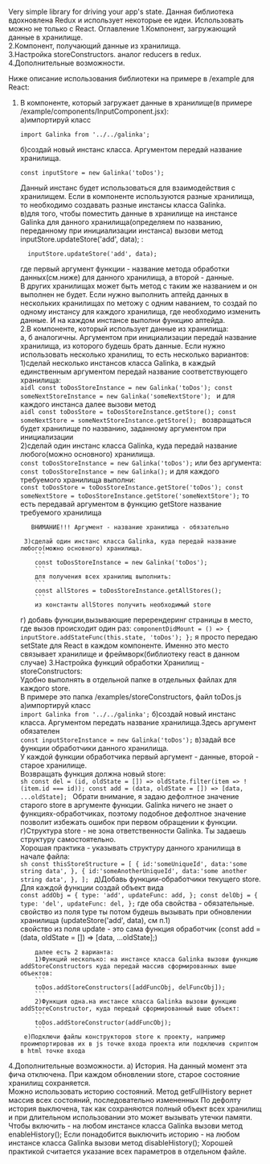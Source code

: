 Very simple library for driving your app's state.
Данная библиотека вдохновлена Redux и использует некоторые ее идеи.
Использовать можно не только с React. 
Оглавление
1.Компонент, загружающий данные в хранилище.  
2.Компонент, получающий данные из хранилища.  
3.Настройка storeConstructors. аналог reducers в redux.
4.Дополнительные возможности.

Ниже описание использования библиотеки на примере в /example для React:
1. В компоненте, который загружает данные в хранилище(в примере /example/components/InputComponent.jsx):  
    а)импортируй класс  
    ```aidl
    import Galinka from '../../galinka';
    ```
    б)создай новый инстанс класса. Аргументом передай название хранилища.  
    ```aidl
    const inputStore = new Galinka('toDos');
    ``` 
    Данный инстанс будет использоваться для взаимодействия с хранилищем. Если в компоненте используются разные хранилища, то  необходимо создавать разные инстансы класса Galinka.  
    в)для того, чтобы поместить данные в хранилище на инстансе Galinka для данного хранилища(определяем по названию, переданному при инициализации инстанса) вызови метод inputStore.updateStore('add', data); :  
     ```aidl
       inputStore.updateStore('add', data);
     ```
   где первый аргумент функции - название метода обработки данных(см.ниже) для данного хранилища, а второй - данные.  
   В других хранилищах может быть метод с таким же названием и он выполнен не будет. Если нужно выполнить аптейд данных в нескольких кранилищах по метожу с одним наванием, то создай по одному инстансу для каждого хранилища, где необходимо изменить данные. И на каждом инстансе выполни функцию аптейда.  
2.В компоненте, который использует данные из хранилища:  
    а, б аналогичны. Аргументом при инициализации передай название хранилища, из которого будешь брать данные.
    Если нужно использовать несколько хранилищ, то есть несколько вариантов:  
        1)сделай несколько инстансов класса Galinka, в каждый единственным аргументом передай название соответствующего хранилища:  
         ```aidl
         const toDosStoreInstance = new Galinka('toDos');
         const someNextStoreInstance = new Galinka('someNextStore');
         ```
         и для каждого инстанса далее вызови метод  
         ```aidl
         const toDosStore = toDosStoreInstance.getStore();
         const someNextStore = someNextStoreInstance.getStore();
         ```
        возвращаться будет хранилище по названию, заданному аргументом при инициализации  
        2)сделай один инстанс класса Galinka, куда передай название любого(можно основного) хранилища.  
          ```
          const toDosStoreInstance = new Galinka('toDos');
          ```
          или без аргумента:  
          ```
          const toDosStoreInstance = new Galinka();
          ```
          и для каждого требуемого хранилища выполни:  
          ```
          const toDosStore = toDosStoreInstance.getStore('toDos');
          const someNextStore = toDosStoreInstance.getStore('someNextStore');
          ```
          то есть передавай аргументом в функцию getStore название требуемого хранилища  
          
          ВНИМАНИЕ!!! Аргумент - название хранилища - обязательно

        3)сделай один инстанс класса Galinka, куда передай название любого(можно основного) хранилища.
           ```
           const toDosStoreInstance = new Galinka('toDos');
           ```
           для получения всех хранилищ выполнить:
           ```
           const allStores = toDosStoreInstance.getAllStores();
           ```
           из константы allStores получить необходимый store
    г) добавь функции,вызывающие перерендеринг страницы в место, где вызов происходит один раз:
        ```
        componentDidMount = () => {
                inputStore.addStateFunc(this.state, 'toDos');
            };
        ```
        я просто передаю setState для React в каждом компоненте.
        Именно это место связывает хранилище и фреймворк(библиотеку react в данном случае)
3.Настройка функций обработки Хранилищ - storeConstructors:  
       Удобно выполнять в отдельной папке в отдельных файлах для каждого store.  
       В примере это папка /examples/storeConstructors, файл toDos.js  
       а)импортируй класс  
           ```
           import Galinka from '../../galinka';
           ```
       б)создай новый инстанс класса. Аргументом передать название хранилища.Здесь аргумент обязателен  
           ```
           const inputStoreInstance = new Galinka('toDos');
           ```
       в)задай все функции обработчики данного хранилища.  
       У каждой функции обработчика первый аргумент - данные, второй - старое хранилище.  
       Возвращать функция должна новый store:  
        ```sh
        const del = (id, oldState = []) => oldState.filter(item => !(item.id === id));
        const add = (data, oldState = []) => [data, ...oldState];
        ```
        Обрати внимание, я задаю дефолтное значение старого store в аргументе функции. Galinka ничего не знает о функциях-обработчиках,
        поэтому подобное дефолтное значение позволит избежать ошибок при первом обращении к функции.  
        г)Структура store - не зона ответственности Galinka. Ты задаешь структуру самостоятельно.  
        Хорошая практика - указывать структуру данного хранилища в начале файла:  
       ```sh
       const thisStoreStructure = [
       		{
       			id:'someUniqueId',
       			data:'some string data',
       		},
       		{
       			id:'someAnotherUniqueId',
       			data:'some another string data',
       		},
       	];
       	```
       	д)Добавь функции-обработчики текущего store. Для каждой функции создай объект вида  
       	   ```
       	   const addObj = {
           		type: 'add',
           		updateFunc: add,
           	};
           	const delObj = {
            		type: 'del',
            		updateFunc: del,
            	};
       	   ```
       	   где оба свойства - обязательные.  
       	   свойство из поля type ты потом будешь вызывать при обновлении хранилища (updateStore('add', data), см п.1)  
       	   свойство из поля update - это сама функция обработчик (const add = (data, oldState = []) => [data, ...oldState];)  
       	   
       	   далее есть 2 варианта:
       	   1)Функций несколько: на инстансе класса Galinka вызови функцию addStoreConstructors куда передай массив сформированных выше объектов:  
       	   ```
       	   toDos.addStoreConstructors([addFuncObj, delFuncObj]);
       	   ```
       	   2)Функция одна.на инстансе класса Galinka вызови функцию addStoreConstructor, куда передай сформированный выше объект:  
       	   ```
       	   toDos.addStoreConstructor(addFuncObj);
       	   ```
       	е)Подключи файлы конструкторов store к проекту, например проимпортировав их в js точке входа проекта или подключив скриптом в html точке входа 
4.Дополнительные возможности.
        а) История. На данный момент эта фича отключена.
            При каждом обновлении store, старое состояние хранилищ сохраняется.  
            Можно использовать историю состояний. Метод getFullHistory вернет массив всех состояний, последовательно измененных
            По дефолту история выключена, так как сохраняются полный объект всех хранилищ и при длительном использовании это может
            вызывать утечки памяти.
            Чтобы включить - на любом инстансе класса Galinka вызови метод enableHistory();
            Если понадобится выключить историю - на любом инстансе класса Galinka вызови метод disableHistory();
            Хорошей практикой считается указание всех параметров в отдельном файле.
       
       
